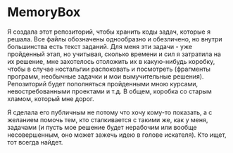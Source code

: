 # MemoryBox

Я создала этот репозиторий, чтобы хранить коды задач, которые я решала. Все файлы обозначены однообразно и обезличено, но внутри большинства есть текст заданий. Для меня эти задачи - уже пройденный этап, но учитывая, сколько времени и сил я затратила на их решение, мне захотелось отоложить их в какую-нибудь коробку, чтобы в случае ностальгии распоковать и посмотреть (фрагменты программ, необычные задачки и мои вымучительные решения). 
Репозиторий будет пополняться пройденными мною курсами, невостребованными проектами и т.д. В общем, коробка со старым хламом, который мне дорог.

Я сделала его публичным не потому что хочу кому-то показать, а с желанием помочь тем, кто сталкивается с такими же, как у меня, задачами (и пусть мое решение будет нерабочим или вообще несовершенным, оно может зажечь идею в голове искателя). Кто ищет, тот всегда найдет. 
